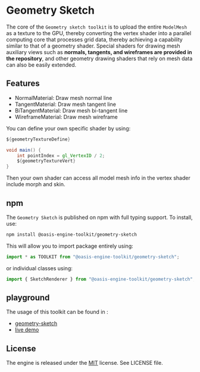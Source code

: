 # Geometry Sketch

The core of the `Geometry sketch toolkit` is to upload the entire `ModelMesh` as a texture to the GPU, thereby converting
the vertex shader into a parallel computing core that processes grid data, thereby achieving a capability similar to
that of a geometry shader. Special shaders for drawing mesh auxiliary views such as **normals, tangents, and wireframes
are provided in the repository**, and other geometry drawing shaders that rely on mesh data can also be easily extended.

## Features

- NormalMaterial: Draw mesh normal line
- TangentMaterial: Draw mesh tangent line
- BiTangentMaterial: Draw mesh bi-tangent line
- WireframeMaterial: Draw mesh wireframe

You can define your own specific shader by using:
```glsl
${geometryTextureDefine}

void main() {
    int pointIndex = gl_VertexID / 2;
    ${geometryTextureVert}
}
```
Then your own shader can access all model mesh info in the vertex shader include morph and skin.

## npm

The `Geometry Sketch` is published on npm with full typing support. To install, use:

```sh
npm install @oasis-engine-toolkit/geometry-sketch
```

This will allow you to import package entirely using:

```javascript
import * as TOOLKIT from "@oasis-engine-toolkit/geometry-sketch";
```

or individual classes using:

```javascript
import { SketchRenderer } from "@oasis-engine-toolkit/geometry-sketch";
```

## playground

The usage of this toolkit can be found in :

- [geometry-sketch](https://github.com/ant-galaxy/oasis-engine.github.io/blob/main/playground/geometry-sketch.ts)
- [live demo](https://oasisengine.cn/#/examples/latest/geometry-sketch)

## License

The engine is released under the [MIT](https://opensource.org/licenses/MIT) license. See LICENSE file.